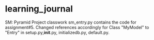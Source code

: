# learning_journal
SM: Pyramid Project classwork
sm_entry.py contains the code for assignment#5.
Changed references accordingly for Class "MyModel" to "Entry" in setup.py,__init__.py, initializedb.py, default.py.
